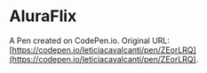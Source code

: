 # AluraFlix

A Pen created on CodePen.io. Original URL: [https://codepen.io/leticiacavalcanti/pen/ZEorLRQ](https://codepen.io/leticiacavalcanti/pen/ZEorLRQ).

